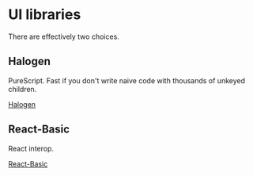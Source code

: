 # UI libraries

There are effectively two choices.

## Halogen

PureScript. Fast if you don't write naive code with thousands of unkeyed children.

[Halogen](https://github.com/slamdata/purescript-halogen/)

## React-Basic

React interop.

[React-Basic](https://github.com/lumihq/purescript-react-basic)
